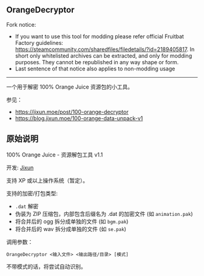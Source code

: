 OrangeDecryptor
---------------

Fork notice:
 - If you want to use this tool for modding please refer official Fruitbat Factory guidelines: https://steamcommunity.com/sharedfiles/filedetails/?id=2189405817. In short only whitelisted archives can be extracted, and only for modding purposes. They cannot be republished in any way shape or form. 
 - Last sentence of that notice also applies to non-modding usage


--------------------------------------

一个用于解密 100% Orange Juice 资源包的小工具。

参见：
* https://jixun.moe/post/100-orange-decryptor
* https://blog.jixun.moe/100-orange-data-unpack-v1

## 原始说明

100% Orange Juice - 资源解包工具 v1.1

开发: [Jixun](https://jixun.moe)

支持 XP 或以上操作系统（暂定）。

支持的加密/打包类型:

- `.dat` 解密
- 伪装为 ZIP 压缩包，内部包含后缀名为 .dat 的加密文件 (如 `animation.pak`)
- 将合并后的 ogg 拆分成单独的文件 (如 `bgm.pak`)
- 将合并后的 wav 拆分成单独的文件 (如 `se.pak`)

调用参数：

    OrangeDecryptor <输入文件> <输出路径/目录> [模式]

不带模式的话，将尝试自动识别。
